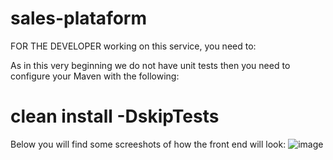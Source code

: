 # sales-plataform

FOR THE DEVELOPER working on this service, you need to:

As in this very beginning we do not have unit tests then you need to configure your Maven with the following:

# clean install -DskipTests


Below you will find some screeshots of how the front end will look:
![image](https://github.com/user-attachments/assets/5ae7a4f2-ac1e-4f3d-8998-afa5e7a6b692)
